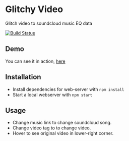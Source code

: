 # Glitchy Video

Glitch video to soundcloud music EQ data

[![Build Status](https://travis-ci.org/konsumer/vidglitch.png?branch=master)](https://travis-ci.org/konsumer/vidglitch)

## Demo

You can see it in action, [here](http://konsumer.github.io/vidglitch)

## Installation

* Install dependencies for web-server with `npm install`
* Start a local webserver with `npm start`


## Usage

* Change music link to change soundcloud song.
* Change video tag to to change video.
* Hover to see original video in lower-right corner.